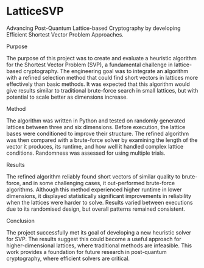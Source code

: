 # LatticeSVP
Advancing Post-Quantum Lattice-based Cryptography by developing Efficient Shortest Vector Problem Approaches.

Purpose 

The purpose of this project was to create and evaluate a heuristic algorithm for the Shortest Vector Problem (SVP), a fundamental challenge in lattice-based cryptography. The engineering goal was to integrate an algorithm with a refined selection method that could find short vectors in lattices more effectively than basic methods. It was expected that this algorithm would give results similar to traditional brute-force search in small lattices, but with potential to scale better as dimensions increase.

Method 

The algorithm was written in Python and tested on randomly generated lattices between three and six dimensions. Before execution, the lattice bases were conditioned to improve their structure. The refined algorithm was then compared with a brute-force solver by examining the length of the vector it produces, its runtime, and how well it handled complex lattice conditions. Randomness was assessed for using multiple trials.

Results 

The refined algorithm reliably found short vectors of similar quality to brute-force, and in some challenging cases, it out-performed brute-force algorithms. Although this method experienced higher runtime in lower dimensions, it displayed statistically significant improvements in reliability when the lattices were harder to solve. Results varied between executions due to its randomised design, but overall patterns remained consistent.

Conclusion 

The project successfully met its goal of developing a new heuristic solver for SVP. The results suggest this could become a useful approach for higher-dimensional lattices, where traditional methods are infeasible. This work provides a foundation for future research in post-quantum cryptography, where efficient solvers are critical.

